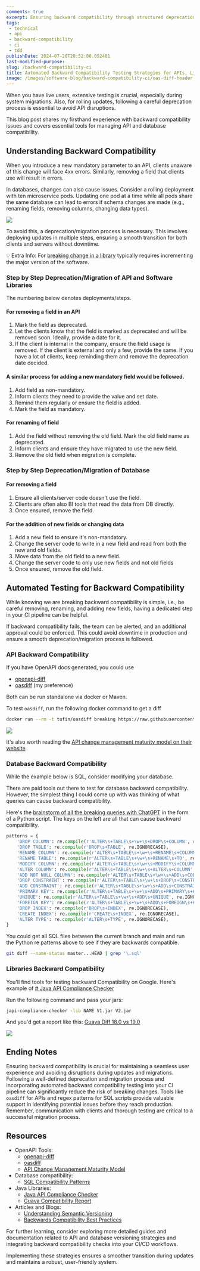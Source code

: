 ```yaml
---
comments: true
excerpt: Ensuring backward compatibility through structured deprecation processes and automated testing minimizes disruptions during system updates and migrations.
tags:
 - technical
 - api
 - backward-compatibility
 - ci
 - tdd
publishDate: 2024-07-28T20:52:08.052481
last-modified-purpose:
slug: /backward-compatibility-ci
title: Automated Backward Compatibility Testing Strategies for APIs, Libraries and Databases
image: /images/software-blog/backward-compatibility-ci/oas-diff-header.png
---
```


When you have live users, extensive testing is crucial, especially during system migrations. Also, for rolling updates, following a careful deprecation process is essential to avoid API disruptions.

This blog post shares my firsthand experience with backward compatibility issues and covers essential tools for managing API and database compatibility.

## Understanding Backward Compatibility

When you introduce a new mandatory parameter to an API, clients unaware of this change will face 4xx errors. Similarly, removing a field that clients use will result in errors.

In databases, changes can also cause issues. Consider a rolling deployment with ten microservice pods. Updating one pod at a time while all pods share the same database can lead to errors if schema changes are made (e.g., renaming fields, removing columns, changing data types).

![](https://dev-to-uploads.s3.amazonaws.com/uploads/articles/u7cjw8py4c629xmexxrt.jpg)

To avoid this, a deprecation/migration process is necessary. This involves deploying updates in multiple steps, ensuring a smooth transition for both clients and servers without downtime.

💡 Extra Info: For [breaking change in a library](https://www.linkedin.com/pulse/understanding-semantic-versioning-guide-developers-ajibola-oseni-/) typically requires incrementing the major version of the software.

### Step by Step Deprecation/Migration of API and Software Libraries

The numbering below denotes deployments/steps.

#### For removing a field in an API

 1. Mark the field as deprecated.
 2. Let the clients know that the field is marked as deprecated and will be removed soon. Ideally, provide a date for it.
 3. If the client is internal in the company, ensure the field usage is removed. If the client is external and only a few, provide the same. If you have a lot of clients, keep reminding them and remove the deprecation date decided.

#### A similar process for adding a new mandatory field would be followed.

 1. Add field as non-mandatory.
 2. Inform clients they need to provide the value and set date.
 3. Remind them regularly or ensure the field is added.
 4. Mark the field as mandatory.

#### For renaming of field

 1. Add the field without removing the old field. Mark the old field name as deprecated.
 2. Inform clients and ensure they have migrated to use the new field.
 3. Remove the old field when migration is complete.

### Step by Step Deprecation/Migration of Database

#### For removing a field

 1. Ensure all clients/server code doesn't use the field.
 2. Clients are often also BI tools that read the data from DB directly.
 3. Once ensured, remove the field.

#### For the addition of new fields or changing data

 1. Add a new field to ensure it's non-mandatory.
 2. Change the server code to write in a new field and read from both the new and old fields.
 3. Move data from the old field to a new field.
 4. Change the server code to only use new fields and not old fields
 5. Once ensured, remove the old field.

## Automated Testing for Backward Compatibility

While knowing we are breaking backward compatibility is simple, i.e., be careful removing, renaming, and adding new fields, having a dedicated step in your CI pipeline can be helpful.

If backward compatibility fails, the team can be alerted, and an additional approval could be enforced. This could avoid downtime in production and ensure a smooth deprecation/migration process is followed.

### API Backward Compatibility

If you have OpenAPI docs generated, you could use

- [openapi-diff](https://github.com/OpenAPITools/openapi-diff)
- [oasdiff](https://github.com/Tufin/oasdiff) (my preference)

Both can be run standalone via docker or Maven.

To test `oasdiff`, run the following docker command to get a diff

```bash
docker run --rm -t tufin/oasdiff breaking https://raw.githubusercontent.com/Tufin/oasdiff/main/data/openapi-test1.yaml https://raw.githubusercontent.com/Tufin/oasdiff/main/data/openapi-test5.yaml
```

![](/images/software-blog/backward-compatibility-ci/oas-diff.png)

It's also worth reading the [API change management maturity model on their website](https://www.oasdiff.com/blog/maturity-model).

### Database Backward Compatibility

While the example below is SQL, consider modifying your database.

There are paid tools out there to test for database backward compatibility. However, the simplest thing I could come up with was thinking of what queries can cause backward compatibility.

Here's the [brainstorm of all the breaking queries with ChatGPT](https://chatgpt.com/share/e0ee9e90-7849-4921-8eb3-52d6f3a105b1) in the form of a Python script. The keys on the left are all that can cause backward compatibility.

```python
patterns = {
    'DROP COLUMN': re.compile(r'ALTER\s+TABLE\s+\w+\s+DROP\s+COLUMN', re.IGNORECASE),
    'DROP TABLE': re.compile(r'DROP\s+TABLE', re.IGNORECASE),
    'RENAME COLUMN': re.compile(r'ALTER\s+TABLE\s+\w+\s+RENAME\s+COLUMN', re.IGNORECASE),
    'RENAME TABLE': re.compile(r'ALTER\s+TABLE\s+\w+\s+RENAME\s+TO', re.IGNORECASE),
    'MODIFY COLUMN': re.compile(r'ALTER\s+TABLE\s+\w+\s+MODIFY\s+COLUMN', re.IGNORECASE),
    'ALTER COLUMN': re.compile(r'ALTER\s+TABLE\s+\w+\s+ALTER\s+COLUMN', re.IGNORECASE),
    'ADD NOT NULL COLUMN': re.compile(r'ALTER\s+TABLE\s+\w+\s+ADD\s+COLUMN\s+\w+\s+\w+\s+NOT\s+NULL', re.IGNORECASE),
    'DROP CONSTRAINT': re.compile(r'ALTER\s+TABLE\s+\w+\s+DROP\s+CONSTRAINT', re.IGNORECASE),
    'ADD CONSTRAINT': re.compile(r'ALTER\s+TABLE\s+\w+\s+ADD\s+CONSTRAINT', re.IGNORECASE),
    'PRIMARY KEY': re.compile(r'ALTER\s+TABLE\s+\w+\s+ADD\s+PRIMARY\s+KEY', re.IGNORECASE),
    'UNIQUE': re.compile(r'ALTER\s+TABLE\s+\w+\s+ADD\s+UNIQUE', re.IGNORECASE),
    'FOREIGN KEY': re.compile(r'ALTER\s+TABLE\s+\w+\s+ADD\s+FOREIGN\s+KEY', re.IGNORECASE),
    'DROP INDEX': re.compile(r'DROP\s+INDEX', re.IGNORECASE),
    'CREATE INDEX': re.compile(r'CREATE\s+INDEX', re.IGNORECASE),
    'ALTER TYPE': re.compile(r'ALTER\s+TYPE', re.IGNORECASE),
}
```

You could get all SQL files between the current branch and main and run the Python re patterns above to see if they are backwards compatible.

```bash
git diff --name-status master...HEAD | grep '\.sql'
```

### Libraries Backward Compatibility

You'll find tools for testing backward Compatibility on Google. Here's example of [# Java API Compliance Checker](https://lvc.github.io/japi-compliance-checker/)

Run the following command and pass your jars:

```bash
japi-compliance-checker -lib NAME V1.jar V2.jar
```

And you'd get a report like this: [Guava Diff 18.0 vs 19.0](https://abi-laboratory.pro/?view=compat_report&lang=java&l=guava&v1=18.0&v2=19.0&obj=6b5ea&kind=bin)

![](/images/software-blog/backward-compatibility-ci/guava-diff.png)

## Ending Notes

Ensuring backward compatibility is crucial for maintaining a seamless user experience and avoiding disruptions during updates and migrations. Following a well-defined deprecation and migration process and incorporating automated backward compatibility testing into your CI pipeline can significantly reduce the risk of breaking changes. Tools like `oasdiff` for APIs and regex patterns for SQL scripts provide valuable support in identifying potential issues before they reach production. Remember, communication with clients and thorough testing are critical to a successful migration process.

## Resources

- OpenAPI Tools:
  - [openapi-diff](https://github.com/OpenAPITools/openapi-diff)
  - [oasdiff](https://github.com/Tufin/oasdiff)
  - [API Change Management Maturity Model](https://www.oasdiff.com/blog/maturity-model)
- Database compatibility:
  - [SQL Compatibility Patterns](https://chatgpt.com/share/e0ee9e90-7849-4921-8eb3-52d6f3a105b1)
- Java Libraries:
  - [Java API Compliance Checker](https://lvc.github.io/japi-compliance-checker/)
  - [Guava Compatibility Report](https://abi-laboratory.pro/?view=compat_report&lang=java&l=guava&v1=18.0&v2=19.0&obj=6b5ea&kind=bin)
- Articles and Blogs:
  - [Understanding Semantic Versioning](https://www.linkedin.com/pulse/understanding-semantic-versioning-guide-developers-ajibola-oseni-/)
  - [Backwards Compatibility Best Practices](https://example.com/backwards-compatibility-best-practices)

For further learning, consider exploring more detailed guides and documentation related to API and database versioning strategies and integrating backward compatibility checks into your CI/CD workflows.

Implementing these strategies ensures a smoother transition during updates and maintains a robust, user-friendly system.
